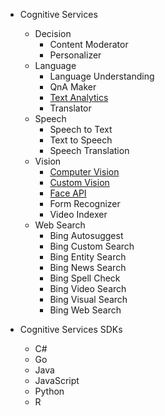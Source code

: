 * Cognitive Services
    * Decision
        * Content Moderator
        * Personalizer
    * Language
        * Language Understanding
        * QnA Maker
        * [Text Analytics](https://westus.dev.cognitive.microsoft.com/docs/services/TextAnalytics-v3-0/operations/Languages)
        * Translator
    * Speech
        * Speech to Text
        * Text to Speech
        * Speech Translation
    * Vision
        * [Computer Vision](https://westcentralus.dev.cognitive.microsoft.com/docs/services/computer-vision-v3-ga/operations/5d986960601faab4bf452005)
        * [Custom Vision](https://southcentralus.dev.cognitive.microsoft.com/docs/services/Custom_Vision_Prediction_3.1/operations/5eb37d24548b571998fde5f3)
        * [Face API](https://westus.dev.cognitive.microsoft.com/docs/services/563879b61984550e40cbbe8d/operations/563879b61984550f30395236/console)
        * Form Recognizer
        * Video Indexer
    * Web Search
        * Bing Autosuggest
        * Bing Custom Search
        * Bing Entity Search
        * Bing News Search
        * Bing Spell Check
        * Bing Video Search
        * Bing Visual Search
        * Bing Web Search

* Cognitive Services SDKs
    * C#
    * Go
    * Java
    * JavaScript
    * Python
    * R
